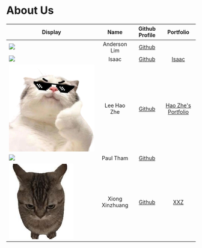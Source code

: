 # About Us

Display | Name  | Github Profile | Portfolio 
--------|:-----:|:--------------:|:---------:
![](https://via.placeholder.com/100.png?text=Photo) | Anderson Lim | [Github](https://github.com/Holy-An)|
![](https://avatars.githubusercontent.com/u/141603285?s=400&u=bf5b9eb5fde9c6bd5ab3f007f24ca6db6e24870b&v=4) | Isaac | [Github](https://github.com/isaacsaw25) | [Isaac](./team/isaacsaw25)
![SIU](images/ehz0ah.png) | Lee Hao Zhe | [Github](https://github.com/ehz0ah) | [Hao Zhe's Portfolio](https://github.com/AY2425S1-CS2113-W12-2/tp/blob/master/docs/team/ehz0ah.md)
![](https://via.placeholder.com/100.png?text=Photo) | Paul Tham | [Github](https://github.com/paulktham)|
![](images/thisisxxz.jpg) | Xiong Xinzhuang | [Github](https://github.com/ThisisXXZ)|[XXZ](https://github.com/AY2425S1-CS2113-W12-2/tp/blob/master/docs/team/thisisxxz.md)
